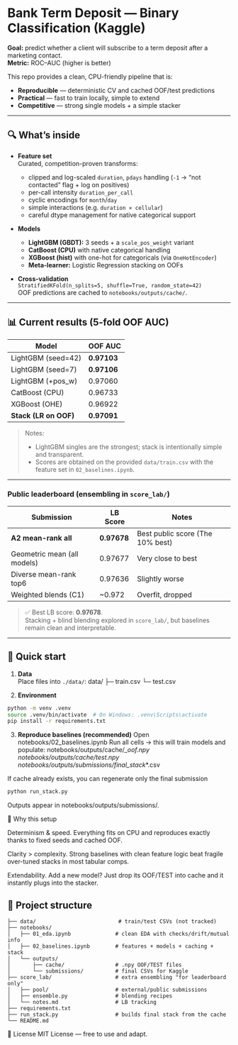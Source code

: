 # Bank Term Deposit — Binary Classification (Kaggle)

**Goal:** predict whether a client will subscribe to a term deposit after a marketing contact.  
**Metric:** ROC–AUC (higher is better)

This repo provides a clean, CPU-friendly pipeline that is:
- **Reproducible** — deterministic CV and cached OOF/test predictions
- **Practical** — fast to train locally, simple to extend
- **Competitive** — strong single models + a simple stacker

---

## 🔍 What’s inside

- **Feature set**  
  Curated, competition-proven transforms:
  - clipped and log-scaled `duration`, `pdays` handling (`-1` → “not contacted” flag + log on positives)
  - per-call intensity `duration_per_call`
  - cyclic encodings for `month`/`day`
  - simple interactions (e.g. `duration × cellular`)
  - careful dtype management for native categorical support

- **Models**
  - **LightGBM (GBDT):** 3 seeds + a `scale_pos_weight` variant  
  - **CatBoost (CPU)** with native categorical handling  
  - **XGBoost (hist)** with one-hot for categoricals (via `OneHotEncoder`)
  - **Meta-learner:** Logistic Regression stacking on OOFs

- **Cross-validation**  
  `StratifiedKFold(n_splits=5, shuffle=True, random_state=42)`  
  OOF predictions are cached to `notebooks/outputs/cache/`.

---

## 📊 Current results (5-fold OOF AUC)

| Model               | OOF AUC  |
|---------------------|----------|
| LightGBM (seed=42)  | **0.97103** |
| LightGBM (seed=7)   | **0.97106** |
| LightGBM (+pos_w)   | 0.97060  |
| CatBoost (CPU)      | 0.96733  |
| XGBoost (OHE)       | 0.96922  |
| **Stack (LR on OOF)** | **0.97091** |

> Notes:
> - LightGBM singles are the strongest; stack is intentionally simple and transparent.
> - Scores are obtained on the provided `data/train.csv` with the feature set in `02_baselines.ipynb`.

---

### Public leaderboard (ensembling in `score_lab/`)

| Submission                  | LB Score | Notes                         |
|-----------------------------|----------|-------------------------------|
| **A2 mean-rank all**        | **0.97678** | Best public score (The 10% best) |
| Geometric mean (all models) | 0.97677  | Very close to best            |
| Diverse mean-rank top6      | 0.97636  | Slightly worse                |
| Weighted blends (C1)        | ~0.972   | Overfit, dropped              |

> ✅ Best LB score: **0.97678**.  
> Stacking + blind blending explored in `score_lab/`, but baselines remain clean and interpretable.


---

## 🚀 Quick start

1) **Data**  
Place files into `./data/`:
data/
├─ train.csv
└─ test.csv

2) **Environment**
```bash
python -m venv .venv
source .venv/bin/activate  # On Windows: .venv\Scripts\activate
pip install -r requirements.txt
```

3) **Reproduce baselines (recommended)**
Open notebooks/02_baselines.ipynb
Run all cells → this will train models and populate:
notebooks/outputs/cache/*_oof.npy
notebooks/outputs/cache/*_test.npy
notebooks/outputs/submissions/final_stack_*.csv

If cache already exists, you can regenerate only the final submission
```bash
python run_stack.py
```
Outputs appear in notebooks/outputs/submissions/.


🧠 Why this setup

Determinism & speed. 
Everything fits on CPU and reproduces exactly thanks to fixed seeds and cached OOF.

Clarity > complexity. 
Strong baselines with clean feature logic beat fragile over-tuned stacks in most tabular comps.

Extendability. 
Add a new model? Just drop its OOF/TEST into cache and it instantly plugs into the stacker.


## 📁 Project structure
```
├── data/                          # train/test CSVs (not tracked)
├── notebooks/
│   ├── 01_eda.ipynb              # clean EDA with checks/drift/mutual info
│   ├── 02_baselines.ipynb        # features + models + caching + stack
│   └── outputs/
│       ├── cache/                # .npy OOF/TEST files
│       └── submissions/          # final CSVs for Kaggle
├── score_lab/                    # extra ensembling "for leaderboard only"
│   ├── pool/                     # external/public submissions
│   ├── ensemble.py               # blending recipes
│   └── notes.md                  # LB tracking
├── requirements.txt
├── run_stack.py                  # builds final stack from the cache
└── README.md
```

📜 License
MIT License — free to use and adapt.